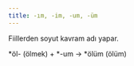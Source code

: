 ```yaml
---
title: -ım, -im, -um, -üm
---
```


Fiillerden soyut kavram adı yapar.

*öl- (ölmek) + *-um → *ölüm (ölüm)